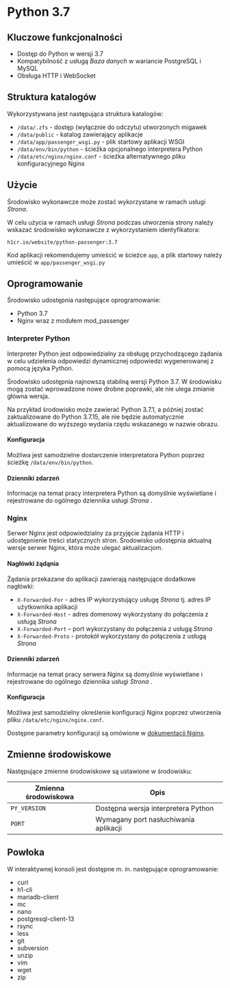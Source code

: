 # Python 3.7

## Kluczowe funkcjonalności

* Dostęp do Python w wersji 3.7
* Kompatybilność z usługą *Baza danych* w wariancie PostgreSQL i MySQL
* Obsługa HTTP i WebSocket

## Struktura katalogów

Wykorzystywana jest następująca struktura katalogów:

* ```/data/.zfs``` - dostęp (wyłącznie do odczytu) utworzonych migawek
* ```/data/public``` - katalog zawierający aplikacje
* ```/data/app/passenger_wsgi.py``` - plik startowy aplikacji WSGI
* ```/data/env/bin/python``` - ścieżka opcjonalnego interpretera Python
* ```/data/etc/nginx/nginx.conf``` - ścieżka alternatywnego pliku konfiguracyjnego Nginx

## Użycie

Środowisko wykonawcze może zostać wykorzystane w ramach usługi *Strona*.

W celu użycia w ramach usługi *Strona* podczas utworzenia strony należy wskazać środowisko wykonawcze z wykorzystaniem identyfikatora:

```h1cr.io/website/python-passenger:3.7```


Kod aplikacji rekomendujemy umieścić w ścieżce ```app```, a plik startowy należy umieścić w ```app/passenger_wsgi.py```

## Oprogramowanie

Środowisko udostępnia następujące oprogramowanie:

* Python 3.7
* Nginx wraz z modułem mod_passenger

### Interpreter Python

Interpreter Python jest odpowiedzialny za obsługę przychodzącego żądania w celu udzielenia odpowiedzi dynamicznej odpowiedzi wygenerowanej z pomocą języka Python.

Środowisko udostępnia najnowszą stabilną wersji Python 3.7. W środowisku mogą zostać wprowadzone nowe drobne poprawki, ale nie ulega zmianie główna wersja.

Na przykład środowisko może zawierać Python 3.7.1, a później zostać zaktualizowane do Python 3.7.15, ale nie będzie automatycznie aktualizowane do wyższego wydania rzędu wskazanego w nazwie obrazu.

#### Konfiguracja

Możliwa jest samodzielne dostarczenie interpretatora Python poprzez ścieżkę ```/data/env/bin/python```.

#### Dzienniki zdarzeń

Informacje na temat pracy interpretera Python są domyślnie wyświetlane i rejestrowane do ogólnego dziennika usługi *Strona* .

### Nginx

Serwer Nginx jest odpowiedzialny za przyjęcie żądania HTTP i udostępnienie treści statycznych stron. Środowisko udostępnia aktualną wersje serwer Nginx, która może ulegać aktualizacjom.

#### Nagłówki żądąnia

Żądania przekazane do aplikacji zawierają następujące dodatkowe nagłówki:

* ```X-Forwarded-For``` - adres IP wykorzystujący usługę *Strona* tj. adres IP użytkownika aplikacji
* ```X-Forwarded-Host``` - adres domenowy wykorzystany do połączenia z usługą *Strona*
* ```X-Forwarded-Port``` – port wykorzystany do połączenia z usługą *Strona*
* ```X-Forwarded-Proto``` - protokół wykorzystany do połączenia z usługą *Strona*

#### Dzienniki zdarzeń

Informacje na temat pracy serwera Nginx są domyślnie wyświetlane i rejestrowane do ogólnego dziennika usługi *Strona* .

#### Konfiguracja

Możliwa jest samodzielny określenie konfiguracji Nginx poprzez utworzenia pliku ```/data/etc/nginx/nginx.conf```.

Dostępne parametry konfiguracji są omówione w [dokumentacji Nginx](https://www.nginx.com/resources/wiki/).

## Zmienne środowiskowe

Następujące zmienne środowiskowe są ustawione w środowisku:

| Zmienna środowiskowa |                 Opis                  |
| -------------------- | ------------------------------------- |
| ```PY_VERSION``` | Dostępna wersja interpretera Python   |
| ```PORT```           | Wymagany port nasłuchiwania aplikacji |

## Powłoka

W interaktywnej konsoli jest dostępne m. in. następujące oprogramowanie:

* curl
* h1-cli
* mariadb-client
* mc
* nano
* postgresql-client-13
* rsync
* less
* git
* subversion
* unzip
* vim
* wget
* zip
